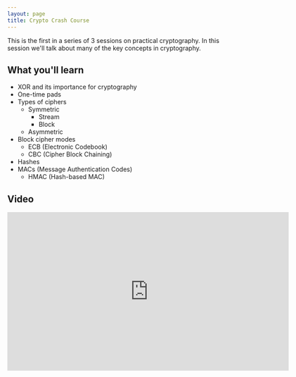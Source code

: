 ```yaml
---
layout: page
title: Crypto Crash Course
---
```


This is the first in a series of 3 sessions on practical cryptography.  In this session we'll talk about many of the key concepts in cryptography.

What you'll learn
-----------------

- XOR and its importance for cryptography
- One-time pads
- Types of ciphers
	- Symmetric
		- Stream
		- Block
	- Asymmetric
- Block cipher modes
	- ECB (Electronic Codebook)
	- CBC (Cipher Block Chaining)
- Hashes
- MACs (Message Authentication Codes)
	- HMAC (Hash-based MAC)

Video
-----

<div class="container">
	<iframe id="ytplayer" type="text/html" width="640" height="360" src="https://www.youtube-nocookie.com/embed/NTpzmPML42E?rel=0&autoplay=0&origin={{ site.url }}" frameborder="0"></iframe>
</div>
